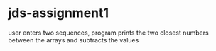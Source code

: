 # jds-assignment1
user enters two sequences, program prints the two closest numbers between the arrays and subtracts the values 
